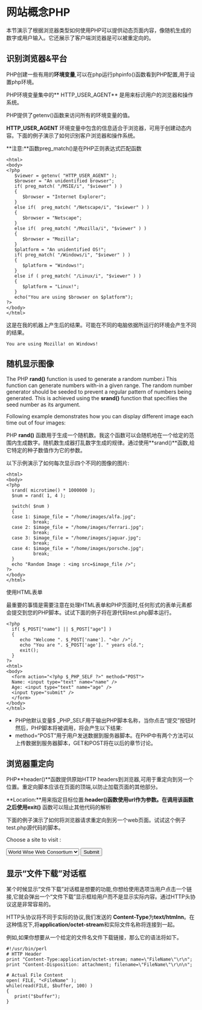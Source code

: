 # 网站概念PHP


本节演示了根据浏览器类型如何使用PHP可以提供动态页面内容，像随机生成的数字或用户输入。它还展示了客户端浏览器是可以被重定向的。

## 识别浏览器&平台


PHP创建一些有用的**环境变量**,可以在php运行phpinfo()函数看到PHP配置,用于设置php环境。

PHP环境变量集中的** HTTP_USER_AGENT** 是用来标识用户的浏览器和操作系统。

PHP提供了getenv()函数来访问所有的环境变量的值。

**HTTP_USER_AGENT** 环境变量中包含的信息适合于浏览器，可用于创建动态内容。下面的例子演示了如何识别客户浏览器和操作系统。

**注意:**函数preg_match()是在PHP正则表达式匹配函数
	    
	<html>
	<body>
	<?php
	   $viewer = getenv( "HTTP_USER_AGENT" );
	   $browser = "An unidentified browser";
	   if( preg_match( "/MSIE/i", "$viewer" ) )
	   {
	      $browser = "Internet Explorer";
	   }
	   else if(  preg_match( "/Netscape/i", "$viewer" ) )
	   {
	      $browser = "Netscape";
	   }
	   else if(  preg_match( "/Mozilla/i", "$viewer" ) )
	   {
	      $browser = "Mozilla";
	   }
	   $platform = "An unidentified OS!";
	   if( preg_match( "/Windows/i", "$viewer" ) )
	   {
	      $platform = "Windows!";
	   }
	   else if ( preg_match( "/Linux/i", "$viewer" ) )
	   {
	      $platform = "Linux!";
	   }
	   echo("You are using $browser on $platform");
	?>
	</body>
	</html>
   
    
    
    

这是在我的机器上产生后的结果。可能在不同的电脑依据所运行的环境会产生不同的结果。

    You are using Mozilla! on Windows!

## 随机显示图像

The PHP **rand()** function is used to generate a random number.i This function can generate numbers with-in a given range. The random number generator should be seeded to prevent a regular pattern of numbers being generated. This is achieved using the **srand()** function that specifiies the seed number as its argument.

Following example demonstrates how you can display different image each time out of four images:


PHP **rand()** 函数用于生成一个随机数。我这个函数可以会随机地在一个给定的范围内生成数字。随机数生成器打乱数字生成的规律。通过使用**srand()**函数,给它特定的种子数值作为它的参数。

以下示例演示了如何每次显示四个不同的图像的图片:

	<html>
	<body>
	<?php
	  srand( microtime() * 1000000 );
	  $num = rand( 1, 4 );
	   
	  switch( $num ) 
	  {
	  case 1: $image_file = "/home/images/alfa.jpg";
	          break;
	  case 2: $image_file = "/home/images/ferrari.jpg";
	          break;
	  case 3: $image_file = "/home/images/jaguar.jpg";
	          break;
	  case 4: $image_file = "/home/images/porsche.jpg";
	          break;
	  }
	  echo "Random Image : <img src=$image_file />";
	?>
	</body>
	</html>

使用HTML表单

最重要的事情是需要注意在处理HTML表单和PHP页面时,任何形式的表单元素都会提交到您的PHP脚本。试试下面的例子将在源代码test.php脚本运行。

	<?php
	  if( $_POST["name"] || $_POST["age"] )
	  {
	     echo "Welcome ". $_POST['name']. "<br />";
	     echo "You are ". $_POST['age']. " years old.";
	     exit();
	  }
	?>
	<html>
	<body>
	  <form action="<?php $_PHP_SELF ?>" method="POST">
	  Name: <input type="text" name="name" />
	  Age: <input type="text" name="age" />
	  <input type="submit" />
	  </form>
	</body>
	</html>

* PHP他默认变量$ _PHP_SELF用于输出PHP脚本名称，当你点击“提交”按钮时然后，PHP脚本将被调用，将会产生以下结果: 
* method=“POST”用于用户发送数据到服务器脚本。在PHP中有两个方法可以上传数据到服务器脚本，GET和POST将在以后的章节讨论。
    
## 浏览器重定向
         
PHP**header()**函数提供原始HTTP headers到浏览器,可用于重定向到另一个位置。重定向脚本应该在页面的顶端,以防止加载页面的其他部分。

**Location:**用来指定目标位置:**header()**函数使用url作为参数。在调用该函数之后使用**exit()** 函数可以阻止其他代码的解析

下面的例子演示了如何将浏览器请求重定向到另一个web页面。试试这个例子test.php源代码的脚本。
	<?php
	  if( $_POST["location"] )
	  {
	     $location = $_POST["location"];
	     header( "Location:$location" );
	     exit();
	  }
	?>
	<html>
	<body>
	   <p>Choose a site to visit :</p>
	   <form action="<?php $_PHP_SELF ?>" method="POST">
	   <select name="location">
	      <option value="http://w3c.org">
	            World Wise Web Consortium
	      </option>
	      <option value="http://www.google.com">
	            Google Search Page
	      </option>
	   </select>
	   <input type="submit" />
	   </form>
	</body>
	</html>

## 显示“文件下载”对话框

某个时候显示“文件下载”对话框是想要的功能,你想给使用选项当用户点击一个链接,它就会弹出一个“文件下载”显示框给用户而不是显示实际内容。通过HTTP头协议这是非常容易的。

HTTP头协议将不同于实际的协议,我们发送的 **Content-Type**为**text/htmlnn**。在这种情况下,将**application/octet-stream**和实际文件名称将连接到一起。

例如,如果你想要从一个给定的文件名文件下载链接，那么它的语法将如下。

    #!/usr/bin/perl
	# HTTP Header
	print "Content-Type:application/octet-stream; name=\"FileName\"\r\n";
	print "Content-Disposition: attachment; filename=\"FileName\"\r\n\n";
	
	# Actual File Content
	open( FILE, "<FileName" );
	while(read(FILE, $buffer, 100) )
	{
	   print("$buffer");
	}

